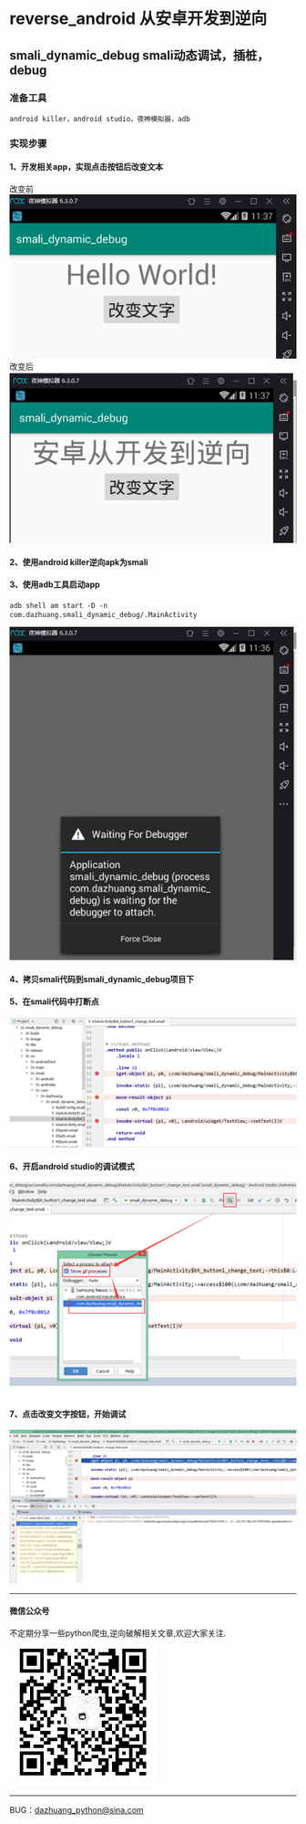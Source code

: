 # reverse_android 从安卓开发到逆向
## smali_dynamic_debug smali动态调试，插桩，debug
### 准备工具
```text
android killer，android studio，夜神模拟器，adb
```
### 实现步骤
#### 1、开发相关app，实现点击按钮后改变文本  
改变前  
![](image/1.png)  
改变后  
![](image/3.png)  
#### 2、使用android killer逆向apk为smali  
#### 3、使用adb工具启动app  
```text
adb shell am start -D -n com.dazhuang.smali_dynamic_debug/.MainActivity
```
![](image/2.png)  
#### 4、拷贝smali代码到smali_dynamic_debug项目下  
#### 5、在smali代码中打断点  
![](image/4.png)  
#### 6、开启android studio的调试模式  
![](image/5.png)  
#### 7、点击改变文字按钮，开始调试  
![](image/6.png)  
***
#### 微信公众号
不定期分享一些python爬虫,逆向破解相关文章,欢迎大家关注.  
![微信公众号](image/gongzhonghao.jpg)
***
BUG：dazhuang_python@sina.com